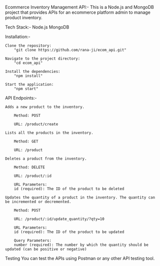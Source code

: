 Ecommerce Inventory Management API:-
    This is a Node.js and MongoDB project that provides APIs for an ecommerce platform admin to manage product inventory.

Tech Stack:-
    Node.js
    MongoDB
    
Installation:-

    Clone the repository:
        "git clone https://github.com/rana-ji/ecom_api.git"
        
    Navigate to the project directory:
        "cd ecom_api"
        
    Install the dependencies:
        "npm install"
        
    Start the application:
        "npm start"
        
API Endpoints:-

    Adds a new product to the inventory.

        Method: POST

        URL: /product/create

    Lists all the products in the inventory.

        Method: GET

        URL: /product

    Deletes a product from the inventory.

        Method: DELETE

        URL: /product/:id

        URL Parameters:
        id (required): The ID of the product to be deleted
    
    Updates the quantity of a product in the inventory. The quantity can be incremented or decremented.

        Method: POST

        URL: /product/:id/update_quantity/?qty=10

        URL Parameters:
        id (required): The ID of the product to be updated

        Query Parameters:
        number (required): The number by which the quantity should be updated (can be positive or negative)
    
Testing
    You can test the APIs using Postman or any other API testing tool.
